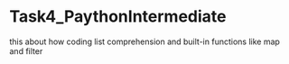 # Task4_PaythonIntermediate
this about how coding list comprehension and built-in functions like map and filter
